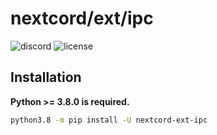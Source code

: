 # nextcord/ext/ipc

![discord](https://img.shields.io/discord/772708529744248842?color=red&label=discord&style=flat-square)
![license](https://img.shields.io/github/license/japandotorg/nextcord-ext-ipc?style=flat-square)

## Installation

**Python >= 3.8.0 is required.**

```bash
python3.8 -m pip install -U nextcord-ext-ipc
```